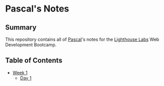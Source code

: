 # Pascal's Notes

## Summary 

This repository contains all of [Pascal](https://github.com/Commoddity)'s notes for the [Lighthouse Labs](https://www.lighthouselabs.ca/) Web Development Bootcamp.

## Table of Contents
* [Week 1](/Week-1)
  * [Day 1](/Week-1/Day-1)